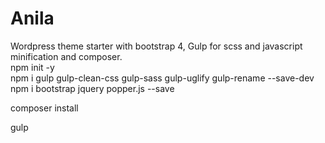 # Anila
Wordpress theme starter with bootstrap 4, Gulp for scss and javascript minification and composer.   
npm init -y  
npm i gulp gulp-clean-css gulp-sass gulp-uglify gulp-rename --save-dev  
npm i bootstrap jquery popper.js --save  

composer install  
  
gulp
